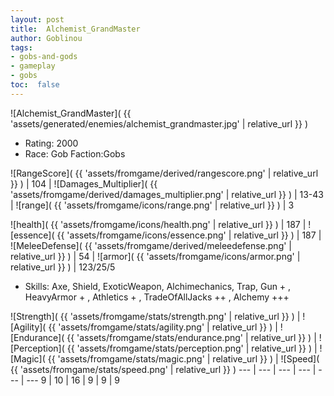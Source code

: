 ```yaml
---
layout: post
title:  Alchemist_GrandMaster
author: Goblinou
tags:
- gobs-and-gods
- gameplay
- gobs
toc:  false
---
```


![Alchemist_GrandMaster]( {{ 'assets/generated/enemies/alchemist_grandmaster.jpg' | relative_url }} )
- Rating: 2000
- Race: Gob  Faction:Gobs

![RangeScore]( {{ 'assets/fromgame/derived/rangescore.png' | relative_url }} ) | 104 | ![Damages_Multiplier]( {{ 'assets/fromgame/derived/damages_multiplier.png' | relative_url }} ) | 13-43 | ![range]( {{ 'assets/fromgame/icons/range.png' | relative_url }} ) | 3


![health]( {{ 'assets/fromgame/icons/health.png' | relative_url }} ) | 187 | ![essence]( {{ 'assets/fromgame/icons/essence.png' | relative_url }} ) | 187 | ![MeleeDefense]( {{ 'assets/fromgame/derived/meleedefense.png' | relative_url }} ) | 54 | ![armor]( {{ 'assets/fromgame/icons/armor.png' | relative_url }} ) | 123/25/5

* Skills: Axe, Shield, ExoticWeapon, Alchimechanics, Trap, Gun + , HeavyArmor + , Athletics + , TradeOfAllJacks ++ , Alchemy +++ 

![Strength]( {{ 'assets/fromgame/stats/strength.png' | relative_url }} ) | ![Agility]( {{ 'assets/fromgame/stats/agility.png' | relative_url }} ) | ![Endurance]( {{ 'assets/fromgame/stats/endurance.png' | relative_url }} ) | ![Perception]( {{ 'assets/fromgame/stats/perception.png' | relative_url }} ) | ![Magic]( {{ 'assets/fromgame/stats/magic.png' | relative_url }} ) | ![Speed]( {{ 'assets/fromgame/stats/speed.png' | relative_url }} )
--- | --- | --- | --- | --- | ---
9 | 10 | 16 | 9 | 9 | 9
